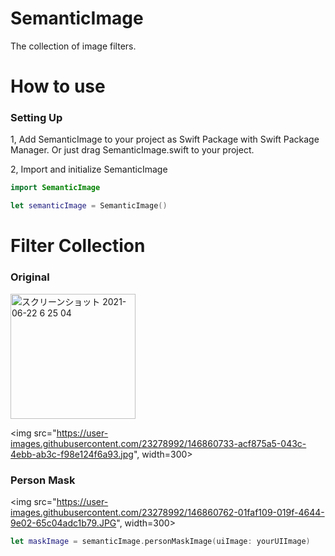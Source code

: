# SemanticImage

The collection of image filters.

# How to use

### Setting Up

1, Add SemanticImage to your project as Swift Package with Swift Package Manager. 
   Or just drag SemanticImage.swift to your project.

2, Import and initialize SemanticImage

```swift
import SemanticImage
```

```swift
let semanticImage = SemanticImage()
```

# Filter Collection

### Original

<img width="200" alt="スクリーンショット 2021-06-22 6 25 04" src="https://user-images.githubusercontent.com/23278992/122830079-cc028c80-d322-11eb-87a3-8aa4803860a4.png">

<img src="https://user-images.githubusercontent.com/23278992/146860733-acf875a5-043c-4ebb-ab3c-f98e124f6a93.jpg", width=300>


### Person Mask


<img src="https://user-images.githubusercontent.com/23278992/146860762-01faf109-019f-4644-9e02-65c04adc1b79.JPG", width=300>


```swift
let maskImage = semanticImage.personMaskImage(uiImage: yourUIImage)
```
